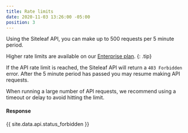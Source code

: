```yaml
---
title: Rate limits
date: 2020-11-03 13:26:00 -05:00
position: 3
---
```


Using the Siteleaf API, you can make up to 500 requests per 5 minute period.

Higher rate limits are available on our [Enterprise plan](https://www.siteleaf.com/plans/).
{: .tip}

If the API rate limit is reached, the Siteleaf API will return a `403 Forbidden` error. After the 5 minute period has passed you may resume making API requests.

When running a large number of API requests, we recommend using a timeout or delay to avoid hitting the limit.

#### Response

{{ site.data.api.status_forbidden }}